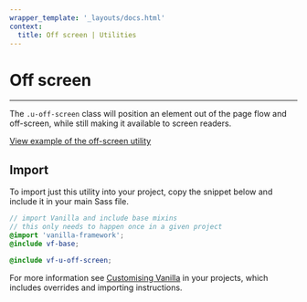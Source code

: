 ```yaml
---
wrapper_template: '_layouts/docs.html'
context:
  title: Off screen | Utilities
---
```


# Off screen

<hr>

The `.u-off-screen` class will position an element out of the page flow and off-screen, while still making it available to screen readers.

<div class="embedded-example"><a href="../../docs/examples/utilities/off-screen.html" class="js-example">
View example of the off-screen utility
</a></div>

## Import

To import just this utility into your project, copy the snippet below and include it in your main Sass file.

```scss
// import Vanilla and include base mixins
// this only needs to happen once in a given project
@import 'vanilla-framework';
@include vf-base;

@include vf-u-off-screen;
```

For more information see [Customising Vanilla](/docs/customising-vanilla/) in your projects, which includes overrides and importing instructions.
